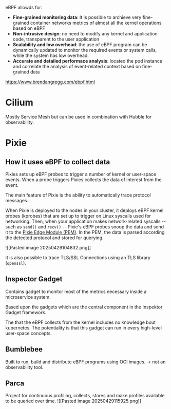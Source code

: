 eBPF allowds for:

- **Fine-grained monitoring data**: It is possible to archieve very fine-grained container networks metrics of almost all the kernel operations based on eBPF 
- **Non-intrusive design**: no need to modify any kernel and application code, transparent to the user application
- **Scalability and low overhead**: the use of eBPF program can be dynamically updated to monitor the required events or system calls, while the system has low overhead.
- **Accurate and detailed performace analysis**: located the pod instance and correlate the analysis of event-related context based on fine-grained data


https://www.brendangregg.com/ebpf.html
# Cilium 
Mostly Service Mesh but can be used in combination with Hubble for observability.

# Pixie
## How it uses eBPF to collect data
Pixies sets up eBPF probes to trigger a number of kernel or user-space events.
When a probe triggers Pixies collects the data of interest from the event.

The main feature of Pixie is the ability to automatically trace protocol messages.

When Pixie is deployed to the nodes in your cluster, it deploys eBPF kernel probes (kprobes) that are set up to trigger on Linux syscalls used for networking. Then, when your application makes network-related syscalls -- such as `send()` and `recv()` -- Pixie's eBPF probes snoop the data and send it to the [Pixie Edge Module (PEM)](https://docs.px.dev/about-pixie/what-is-pixie/#architecture). In the PEM, the data is parsed according the detected protocol and stored for querying.

![[Pasted image 20250429104832.png]]

It is also possible to trace TLS/SSL Connections using an TLS library (`openssl`).

## Inspector Gadget
Contains gadget to monitor most of the metrics necessary inside a microservice system.

Based upon the gadgets which are the central component in the Inspektor Gadget framework. 

The that the eBPF collects from the kernel includes no knowledge bout kubernetes. The potentiality is that this gadget can run in every high-level user-space concepts.

## Bumblebee
Built to run, build and distribute eBPF programs using OCI images. -> not an observability tool.

## Parca
Project for continuous profiling, collects, stores and make profiles available to be queried over time.
![[Pasted image 20250429115925.png]]

